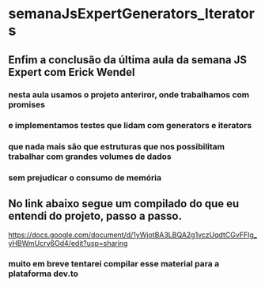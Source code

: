 # semanaJsExpertGenerators_Iterators

## Enfim a conclusão da última aula da semana JS Expert com Erick Wendel
  ### nesta aula usamos o projeto anteriror, onde trabalhamos com promises
  ### e implementamos testes que lidam com generators e iterators 
  ### que nada mais são que estruturas que nos possibilitam trabalhar com grandes volumes de dados
  ### sem prejudicar o consumo de memória
  
## No link abaixo segue um compilado do que eu entendi do projeto, passo a passo. 

https://docs.google.com/document/d/1yWjotBA3LBQA2g1vczUqdtCGvFFIg_yHBWmUcry6Od4/edit?usp=sharing

### muito em breve tentarei compilar esse material para a plataforma dev.to

